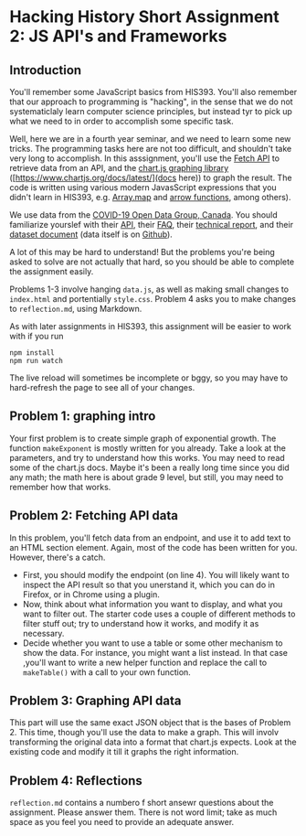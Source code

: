 # Hacking History Short Assignment 2: JS API's and Frameworks

## Introduction

You'll remember some JavaScript basics from HIS393. You'll also remember that our approach to programming is "hacking", in the sense that we do not systematiclaly learn computer science principles, but instead tyr to pick up what we need to in order to accomplish some specific task.

Well, here we are in a fourth year seminar, and we need to learn some new tricks. The programming tasks here are not too difficult, and shouldn't take very long to accomplish. In this asssignment, you'll use the [Fetch API](https://www.freecodecamp.org/news/javascript-fetch-api-tutorial-with-js-fetch-post-and-header-examples/) to retrieve data from an API, and the [chart.js graphing library](https://www.chartjs.org/)  ([https://www.chartjs.org/docs/latest/](docs here)) to graph the result. The code is written using various modern JavasScript expressions that you didn't learn in HIS393, e.g. [Array.map](https://developer.mozilla.org/en-US/docs/Web/JavaScript/Reference/Global_Objects/Array/map) and [arrow functions](https://www.javascripttutorial.net/es6/javascript-arrow-function/), among others). 

We use data from the  [COVID-19 Open Data Group, Canada](https://opencovid.ca/). You should familiarize yourslef with their [API](https://opencovid.ca/api/), their [FAQ](https://opencovid.ca/work/data-faq/), their [technical report](https://opencovid.ca/work/technical-report/), and their [dataset document](https://opencovid.ca/work/dataset/) (data itself is on [Github](https://github.com/ccodwg/Covid19Canada)). 

A lot of this may be hard to understand! But the problems you're being asked to solve are not actually that hard, so you should be able to complete the assignment easily. 

Problems 1-3 involve hanging `data.js`, as well as making small changes to `index.html` and portentially `style.css`. Problem 4 asks you to make changes to `reflection.md`, using Markdown. 

As with later assignments in HIS393, this assignment will be easier to work with if you run 

``` shell
npm install
npm run watch
```
The live reload will sometimes be incomplete or bggy, so you may have to hard-refresh the page to see all of your changes.

## Problem 1: graphing intro

Your first problem is to create simple graph of exponential growth. The function `makeExponent` is mostly written for you already. Take a look at the parameters, and try to understand how this works. You may need to read some of the chart.js docs. Maybe it's been a really long time since you did any math; the math here is about grade 9 level, but still, you may need to remember how that works.

## Problem 2: Fetching API data

In this problem, you'll fetch data from an endpoint, and use it to add text to an HTML section element.  Again, most of the code has been written for you. However, there's a catch. 
- First, you should modify the endpoint (on line 4). You will likely want to inspect the API result so that you unerstand it, which you can do in Firefox, or in Chrome using a plugin.
- Now, think about what information you want to display, and what you want to filter out. The starter code uses a couple of different methods to filter stuff out; try to understand how it works, and modify it as necessary.
- Decide whether you want to use a table or some other mechanism to show the data. For instance, you might want a list instead.  In that case ,you'll want to write a new helper function and replace the call to  `makeTable()` with a call to your own function.

## Problem 3: Graphing API data

This part will use the same exact JSON object that is the bases of Problem 2. This time, though you'll use the data to make a graph. This will involv transforming the original data into a format that chart.js expects.  Look at the existing code and modify it till it graphs the right information.

## Problem 4: Reflections

`reflection.md` contains a numbero f short ansewr questions about the assignment. Please answer them. There is not word limit; take as  much space as you feel you need to provide an adequate answer.  



